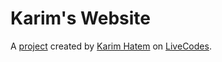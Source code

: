 # Karim's Website
A [project](https://livecodes.io/?x=https://github.com/karimhatemhosny/karim-website/tree/gh-pages/src) created by [Karim Hatem](https://github.com/karimhatemhosny) on [LiveCodes](https://livecodes.io).
